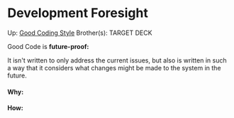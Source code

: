 # Development Foresight

Up: [Good Coding Style](good_coding_style)
Brother(s):
TARGET DECK

Good Code is **future-proof:**

It isn't written to only address the current issues, but also is written in such a way that it considers what changes might be made to the system in the future.






































#### Why:
#### How:









